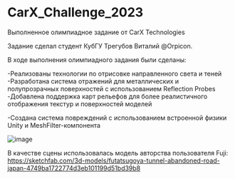 # CarX_Challenge_2023
 Выполненное олимпиадное задание от CarX Technologies

Задание сделал студент КубГУ Трегубов Виталий @Orpicon.

 В ходе выполнения олимпиадного задания были сделаны:
 
 -Реализованы технологии по отрисовке направленного света и теней
 -Разработана система отражений для металлических и полупрозрачных поверхностей с использованием Reflection Probes
 -Добавлена поддержка карт рельефов для более реалистичного отображения текстур и поверхностей моделей

 -Создана система повреждений с использованием встроенной физики Unity и MeshFilter-компонента
 
 ![image](https://github.com/Orpicon/CarX_Challenge_2023/assets/9219672/475f3b4a-f1bd-4535-8939-d9325a20e213)

В качестве сцены использовалась модель авторства пользователя Fuji:
https://sketchfab.com/3d-models/futatsugoya-tunnel-abandoned-road-japan-4749ba1722774d3eb101199d51bd39b8
